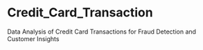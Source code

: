 # Credit_Card_Transaction
Data Analysis of Credit Card Transactions for Fraud Detection and Customer Insights
